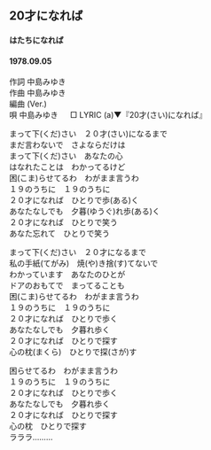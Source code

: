 ## 20才になれば
####  はたちになれば
#### 1978.09.05


作詞         中島みゆき  
作曲         中島みゆき  
編曲 (Ver.)    
唄           中島みゆき 　
□ LYRIC (a)▼『20才(さい)になれば』　

まって下(くだ)さい　２０才(さい)になるまで  
まだ言わないで　さよならだけは  
まって下(くだ)さい　あなたの心  
はなれたことは　わかってるけど  
困(こま)らせてるわ　わがまま言うわ  
１９のうちに　１９のうちに  
２０才になれば　ひとりで歩(ある)く  
あなたなしでも　夕暮(ゆうぐ)れ歩(ある)く  
２０才になれば　ひとりで笑う  
あなた忘れて　ひとりで笑う  
  
まって下(くだ)さい　２０才になるまで  
私の手紙(てがみ)　焼(や)き捨(す)てないで  
わかっています　あなたのひとが  
ドアのおもてで　まってることも  
困(こま)らせてるわ　わがまま言うわ  
１９のうちに　１９のうちに  
２０才になれば　ひとりで歩く  
あなたなしでも　夕暮れ歩く  
２０才になれば　ひとりで探す  
心の枕(まくら)　ひとりで探(さが)す  
  
困らせてるわ　わがまま言うわ  
１９のうちに　１９のうちに  
２０才になれば　ひとりで歩く  
あなたなしでも　夕暮れ歩く  
２０才になれば　ひとりで探す  
心の枕　ひとりで探す  
ラララ………  